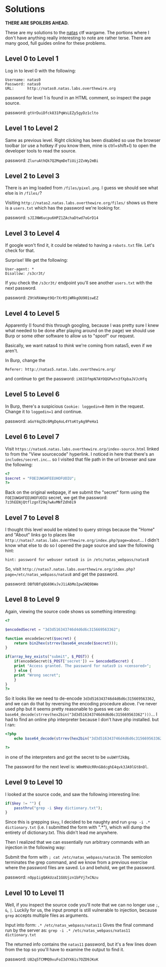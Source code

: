 # Solutions
**THERE ARE SPOILERS AHEAD.**

These are my solutions to the [natas](http://overthewire.org/wargames/natas/) ctf wargame. The portions where I don't have anything really interesting to note are rather terse. There are many good, full guides online for these problems.

## Level 0 to Level 1
Log in to level 0 with the following:

```
Username: natas0
Password: natas0
URL:      http://natas0.natas.labs.overthewire.org
```

password for level 1 is found in an HTML comment, so inspect the page source.

password: `gtVrDuiDfck831PqWsLEZy5gyDz1clto`

## Level 1 to Level 2
Same as previous level. Right clicking has been disabled so use the browser toolbar (or use a hotkey if you know them, mine is ctrl+shift+I) to open the developer tools to read the source.

password: `ZluruAthQk7Q2MqmDeTiUij2ZvWy2mBi`

## Level 2 to Level 3
There is an img loaded from `/files/pixel.png`. I guess we should see what else is in `/files/`?

Visiting `http://natas2.natas.labs.overthewire.org/files/` shows us there is a `users.txt` which has the password we're looking for.

password: `sJIJNW6ucpu6HPZ1ZAchaDtwd7oGrD14`

## Level 3 to Level 4
If google won't find it, it could be related to having a `robots.txt` file. Let's check for that.

Surprise! We get the following:

```
User-agent: *
Disallow: /s3cr3t/
```

If you check the `/s3cr3t/` endpoint you'll see another `users.txt` with the next password.

password: `Z9tkRkWmpt9Qr7XrR5jWRkgOU901swEZ`

## Level 4 to Level 5
Apparently (I found this through googling, because I was pretty sure I knew what needed to be done after playing around on the page) we should use Burp or some other software to allow us to "spoof" our request.

Basically, we want natas4 to _think_ we're coming from natas5, even if we aren't.

In Burp, change the

`Referer: http://natas5.natas.labs.overthewire.org/`

and continue to get the password: `iX6IOfmpN7AYOQGPwtn3fXpbaJVJcHfq`

## Level 5 to Level 6
In Burp, there's a suspicious `Cookie: loggedin=0` item in the request. Change it to `loggedin=1` and continue.

password: `aGoY4q2Dc6MgDq4oL4YtoKtyAg9PeHa1`

## Level 6 to Level 7
Visit `https://natas6.natas.labs.overthewire.org/index-source.html` linked to from the "View sourcecode" hyperlink. I noticed in here that there's an `includes/secret.inc`... so I visited that file path in the url browser and saw the following:

```php
<?
$secret = "FOEIUWGHFEEUHOFUOIU";
?>
```

Back on the original webpage, if we submit the "secret" form using the `FOEIUWGHFEEUHOFUOIU` secret, we get the password: `7z3hEENjQtflzgnT29q7wAvMNfZdh0i9`

## Level 7 to Level 8

I thought this level would be related to query strings because the "Home" and "About" links go to places like `http://natas7.natas.labs.overthewire.org/index.php?page=about`... I didn't know what else to do so I opened the page source and saw the following hint:

`hint: password for webuser natas8 is in /etc/natas_webpass/natas8`

So, visit `http://natas7.natas.labs.overthewire.org/index.php?page=/etc/natas_webpass/natas8` and get the password.

password: `DBfUBfqQG69KvJvJ1iAbMoIpwSNQ9bWe`

## Level 8 to Level 9
Again, viewing the source code shows us something interesting:

```php
<?

$encodedSecret = "3d3d516343746d4d6d6c315669563362";

function encodeSecret($secret) {
    return bin2hex(strrev(base64_encode($secret)));
}

if(array_key_exists("submit", $_POST)) {
    if(encodeSecret($_POST['secret']) == $encodedSecret) {
    print "Access granted. The password for natas9 is <censored>";
    } else {
    print "Wrong secret";
    }
}
?>
```
So it looks like we need to de-encode `3d3d516343746d4d6d6c315669563362`, and we can do that by reversing the encoding procedure above. I've never used php but it seems pretty reasonable to guess we can do: `base64_decode(strrev(hex2bin("3d3d516343746d4d6d6c315669563362")))`... I had to find an online php interpreter because I don't have php installed. but I ran:

```php
<?php
	echo base64_decode(strrev(hex2bin("3d3d516343746d4d6d6c315669563362")))

?>
```

in one of the interpreters and got the secret to be `oubWYf2kBq`.

The password for the next level is: `W0mMhUcRRnG8dcghE4qvk3JA9lGt8nDl`.

## Level 9 to Level 10
I looked at the source code, and saw the following interesting line:

```php
if($key != "") {
    passthru("grep -i $key dictionary.txt");
}
```

Since this is grepping `$key`, I decided to be naughty and run `grep -i .* dictionary.txt` (i.e. I submitted the form with ".*"), which will dump the entirety of dictionary.txt. This didn't lead me anywhere.

Then I realized that we can essentially run arbitrary commands with an injection in the following way:

Submit the form with `; cat /etc/natas_webpass/natas10`. The semicolon terminates the grep command, and we know from a previous exercise where the password files are saved. Lo and behold, we get the password.

password: `nOpp1igQAkUzaI1GUUjzn1bFVj7xCNzu`

## Level 10 to Level 11

Well, if you inspect the source code you'll note that we can no longer use `;`, `&`, `|`. Luckily for us, the input prompt is still vulnerable to injection, because `grep` accepts multiple files as arguments.

Input into form: `.* /etc/natas_webpass/natas11`
Gives the final command run by the server as: `grep -i .* /etc/natas_webpass/natas11 dictionary.txt`

The returned info contains the `natas11` password, but it's a few lines down from the top so you'll have to examine the output to find it.

password: `U82q5TCMMQ9xuFoI3dYX61s7OZD9JKoK`
